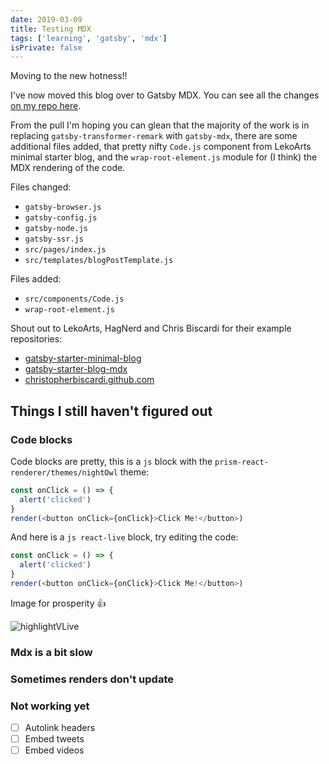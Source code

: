 ```yaml
---
date: 2019-03-09
title: Testing MDX
tags: ['learning', 'gatsby', 'mdx']
isPrivate: false
---
```


Moving to the new hotness!!

I've now moved this blog over to Gatsby MDX. You can see all the
changes
[on my repo here](https://github.com/spences10/blog.scottspence.me/pull/1128/files).

From the pull I'm hoping you can glean that the majority of the work
is in replacing `gatsby-transformer-remark` with `gatsby-mdx`, there
are some additional files added, that pretty nifty `Code.js` component
from LekoArts minimal starter blog, and the `wrap-root-element.js`
module for (I think) the MDX rendering of the code.

Files changed:

- `gatsby-browser.js`
- `gatsby-config.js`
- `gatsby-node.js`
- `gatsby-ssr.js`
- `src/pages/index.js`
- `src/templates/blogPostTemplate.js`

Files added:

- `src/components/Code.js`
- `wrap-root-element.js`

Shout out to LekoArts, HagNerd and Chris Biscardi for their example
repositories:

- [gatsby-starter-minimal-blog](https://github.com/LekoArts/gatsby-starter-minimal-blog)
- [gatsby-starter-blog-mdx](https://github.com/hagnerd/gatsby-starter-blog-mdx)
- [christopherbiscardi.github.com](https://github.com/ChristopherBiscardi/christopherbiscardi.github.com)

## Things I still haven't figured out

### Code blocks

Code blocks are pretty, this is a `js` block with the
`prism-react-renderer/themes/nightOwl` theme:

```js
const onClick = () => {
  alert('clicked')
}
render(<button onClick={onClick}>Click Me!</button>)
```

And here is a `js react-live` block, try editing the code:

```js react-live
const onClick = () => {
  alert('clicked')
}
render(<button onClick={onClick}>Click Me!</button>)
```

Image for prosperity 👍

![highlightVLive]

### Mdx is a bit slow

### Sometimes renders don't update

### Not working yet

- [ ] Autolink headers
- [ ] Embed tweets
- [ ] Embed videos

<!-- Images -->

[highlightvlive]: ./highlightVLive.png
